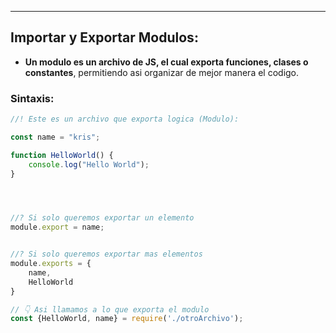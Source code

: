 
---
## Importar y Exportar Modulos:
- **Un modulo es un archivo de JS, el cual exporta funciones, clases o constantes**, permitiendo asi organizar de mejor manera el codigo.


### Sintaxis:

```js title:otroArchivo.js
//! Este es un archivo que exporta logica (Modulo):

const name = "kris";

function HelloWorld() {
    console.log("Hello World");
}




//? Si solo queremos exportar un elemento
module.export = name;


//? Si solo queremos exportar mas elementos
module.exports = {
    name,
    HelloWorld
}
```

```js title:index.js
// 👇 Asi llamamos a lo que exporta el modulo
const {HelloWorld, name} = require('./otroArchivo');
```

